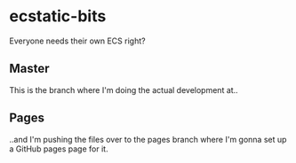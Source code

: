 # ecstatic-bits
Everyone needs their own ECS right?

## Master

This is the branch where I'm doing the actual development at..

## Pages

..and I'm pushing the files over to the pages branch where I'm gonna set up a GitHub pages page for it.

